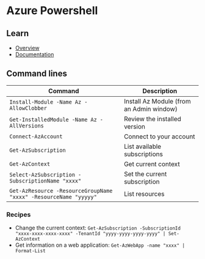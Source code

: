 # Azure Powershell

## Learn

- [Overview](https://docs.microsoft.com/en-us/powershell/azure/overview)
- [Documentation](https://docs.microsoft.com/en-us/powershell/azure)

## Command lines

Command                                                          | Description
-----------------------------------------------------------------|-----------------------------------------
`Install-Module -Name Az -AllowClobber`                          | Install Az Module (from an Admin window)
`Get-InstalledModule -Name Az -AllVersions`                      | Review the installed version
`Connect-AzAccount`                                              | Connect to your account
`Get-AzSubscription`                                             | List available subscriptions
`Get-AzContext`                                                  | Get current context
`Select-AzSubscription -SubscriptionName "xxxx"`                 | Set the current subscription
`Get-AzResource -ResourceGroupName "xxxx" -ResourceName "yyyyy"` | List resources

### Recipes

- Change the current context: `Get-AzSubscription -SubscriptionId "xxxx-xxxx-xxxx-xxxx" -TenantId "yyyy-yyyy-yyyy-yyyy" | Set-AzContext`
- Get information on a web application: `Get-AzWebApp -name "xxxx" | Format-List`
